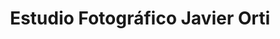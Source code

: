 ---
title: "Estudio Fotográfico Javier Orti"
url: /torrent/estudio-fotografico-javier-orti/
shop: Foto
---
